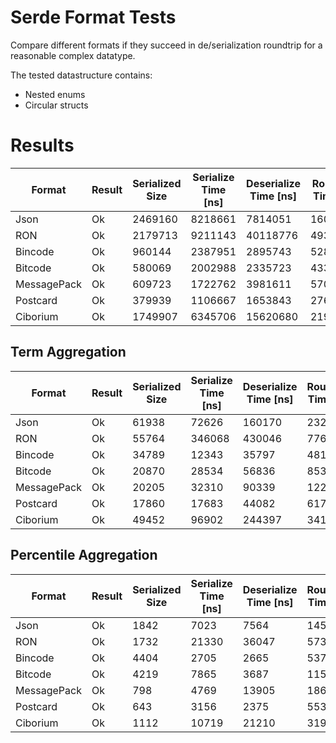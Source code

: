 
# Serde Format Tests

Compare different formats if they succeed in de/serialization roundtrip for a reasonable complex datatype.

The tested datastructure contains:
- Nested enums
- Circular structs

# Results

| Format      | Result | Serialized Size | Serialize Time [ns] | Deserialize Time [ns] | Roundtrip Time [ns] |
|-------------|--------|-----------------|---------------------|-----------------------|---------------------|
| Json        | Ok     | 2469160         | 8218661             | 7814051               | 16032712            |
| RON         | Ok     | 2179713         | 9211143             | 40118776              | 49329919            |
| Bincode     | Ok     | 960144          | 2387951             | 2895743               | 5283694             |
| Bitcode     | Ok     | 580069          | 2002988             | 2335723               | 4338711             |
| MessagePack | Ok     | 609723          | 1722762             | 3981611               | 5704373             |
| Postcard    | Ok     | 379939          | 1106667             | 1653843               | 2760510             |
| Ciborium    | Ok     | 1749907         | 6345706             | 15620680              | 21966386            |


## Term Aggregation

| Format      | Result | Serialized Size | Serialize Time [ns] | Deserialize Time [ns] | Roundtrip Time [ns] |
|-------------|--------|-----------------|---------------------|-----------------------|---------------------|
| Json        | Ok     | 61938           | 72626               | 160170                | 232796              |
| RON         | Ok     | 55764           | 346068              | 430046                | 776114              |
| Bincode     | Ok     | 34789           | 12343               | 35797                 | 48140               |
| Bitcode     | Ok     | 20870           | 28534               | 56836                 | 85370               |
| MessagePack | Ok     | 20205           | 32310               | 90339                 | 122649              |
| Postcard    | Ok     | 17860           | 17683               | 44082                 | 61765               |
| Ciborium    | Ok     | 49452           | 96902               | 244397                | 341299              |

## Percentile Aggregation

| Format      | Result | Serialized Size | Serialize Time [ns] | Deserialize Time [ns] | Roundtrip Time [ns] |
|-------------|--------|-----------------|---------------------|-----------------------|---------------------|
| Json        | Ok     | 1842            | 7023                | 7564                  | 14587               |
| RON         | Ok     | 1732            | 21330               | 36047                 | 57377               |
| Bincode     | Ok     | 4404            | 2705                | 2665                  | 5370                |
| Bitcode     | Ok     | 4219            | 7865                | 3687                  | 11552               |
| MessagePack | Ok     | 798             | 4769                | 13905                 | 18674               |
| Postcard    | Ok     | 643             | 3156                | 2375                  | 5531                |
| Ciborium    | Ok     | 1112            | 10719               | 21210                 | 31929               |
